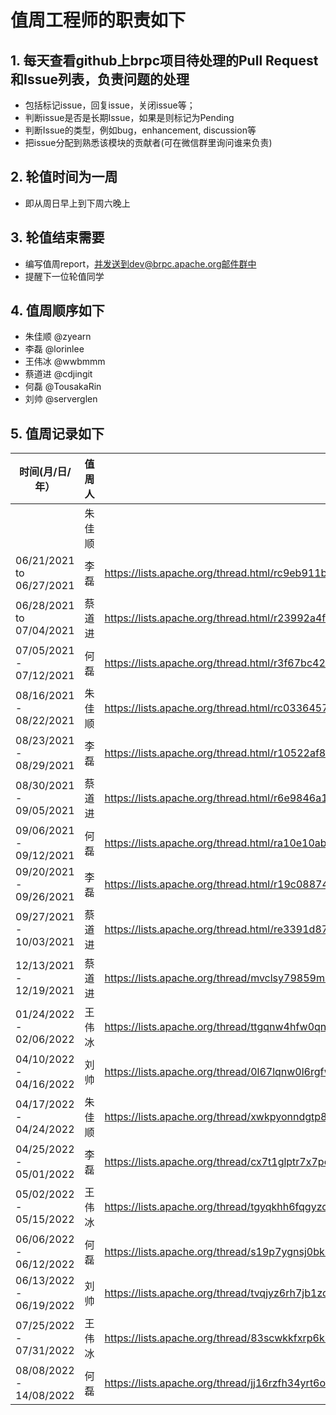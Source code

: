 # 值周工程师的职责如下

## 1. 每天查看github上brpc项目待处理的Pull Request和Issue列表，负责问题的处理
  *  包括标记issue，回复issue，关闭issue等；
  *  判断issue是否是长期Issue，如果是则标记为Pending
  *  判断Issue的类型，例如bug，enhancement, discussion等
  *  把issue分配到熟悉该模块的贡献者(可在微信群里询问谁来负责)

## 2. 轮值时间为一周
  *  即从周日早上到下周六晚上

## 3. 轮值结束需要
  *  编写值周report，并发送到dev@brpc.apache.org邮件群中
  *  提醒下一位轮值同学

## 4. 值周顺序如下
  * 朱佳顺 @zyearn
  * 李磊 @lorinlee
  * 王伟冰 @wwbmmm
  * 蔡道进 @cdjingit
  * 何磊 @TousakaRin
  * 刘帅 @serverglen

## 5. 值周记录如下

|  时间(月/日/年）   | 值周人  | 值周report|
|  ----  | ----  | --- |
|   | 朱佳顺 |
| 06/21/2021 to 06/27/2021 | 李磊 | https://lists.apache.org/thread.html/rc9eb911bc6465c16bd8bb14f9d1f7c9548e13759101f43cf0300908a%40%3Cdev.brpc.apache.org%3E
| 06/28/2021 to 07/04/2021 | 蔡道进 | https://lists.apache.org/thread.html/r23992a4f958bea5b28b9b87a09c60790dae8d5d28f2c49aded3f1760%40%3Cdev.brpc.apache.org%3E
| 07/05/2021 - 07/12/2021  | 何磊 | https://lists.apache.org/thread.html/r3f67bc42ecdc07b25c39aedaf30aeae79039aa1cc3e6ad99364c8178%40%3Cdev.brpc.apache.org%3E
| 08/16/2021 - 08/22/2021  | 朱佳顺 | https://lists.apache.org/thread.html/rc03364574b40e4e9bb8112eae0500589d632011f535a4f0747c4ce5f%40%3Cdev.brpc.apache.org%3E
| 08/23/2021 - 08/29/2021  | 李磊 | https://lists.apache.org/thread.html/r10522af87df62aa0aa48f5a279cef219db1917048108cb744e53772e%40%3Cdev.brpc.apache.org%3E
| 08/30/2021 - 09/05/2021  | 蔡道进 |https://lists.apache.org/thread.html/r6e9846a17464581528280b43d835000da78ee700d2fa195cb92d2353%40%3Cdev.brpc.apache.org%3E
| 09/06/2021 - 09/12/2021  | 何磊 | https://lists.apache.org/thread.html/ra10e10abca213e0e5e797a74af8a9c8810e54fd1543c108bf03a56e5%40%3Cdev.brpc.apache.org%3E
| 09/20/2021 - 09/26/2021  | 李磊 | https://lists.apache.org/thread.html/r19c08874ad681edbc82526a09b34d3ccabe7cf168ed91935575ff557%40%3Cdev.brpc.apache.org%3E
| 09/27/2021 - 10/03/2021  | 蔡道进 | https://lists.apache.org/thread.html/re3391d87f2e2aba55986b96b18ca375f07840bac67249fced2f851f5%40%3Cdev.brpc.apache.org%3E
| 12/13/2021 - 12/19/2021  | 蔡道进 | https://lists.apache.org/thread/mvclsy79859mrbdso1xzm6y7yz3lg6w0
| 01/24/2022 - 02/06/2022  | 王伟冰 | https://lists.apache.org/thread/ttgqnw4hfw0qnb7swvnn2kxb5b9hkdbo
| 04/10/2022 - 04/16/2022  | 刘帅 | https://lists.apache.org/thread/0l67lqnw0l6rgfwkvhrc168prwr7fp60
| 04/17/2022 - 04/24/2022  | 朱佳顺| https://lists.apache.org/thread/xwkpyonndgtp8tq4c9v4yfowqx7fg9gl
| 04/25/2022 - 05/01/2022  | 李磊 | https://lists.apache.org/thread/cx7t1glptr7x7posxstsb1691h4m4mbl
| 05/02/2022 - 05/15/2022  | 王伟冰 | https://lists.apache.org/thread/tgyqkhh6fqgyzcn5d56kt46hk978wogx
| 06/06/2022 - 06/12/2022  | 何磊 | https://lists.apache.org/thread/s19p7ygnsj0bknfjvrh0wlf1mbgstxbk
| 06/13/2022 - 06/19/2022  | 刘帅 | https://lists.apache.org/thread/tvqjyz6rh7jb1zcclx0lh6zrcsf9ykxr
| 07/25/2022 - 07/31/2022  | 王伟冰 | https://lists.apache.org/thread/83scwkkfxrp6kkkoltbrn1fthfy3w0qz
| 08/08/2022 - 14/08/2022  | 何磊 | https://lists.apache.org/thread/jj16rzfh34yrt6o0xqfdz9wtdtzxzswq

